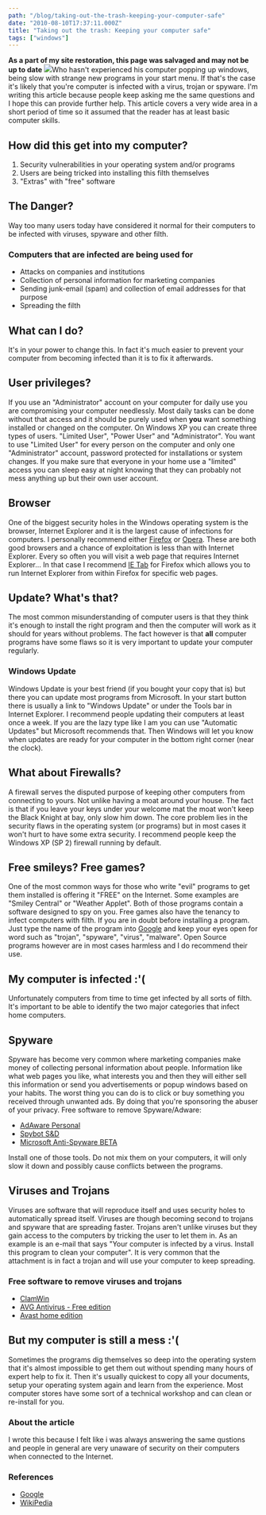 ```yaml
---
path: "/blog/taking-out-the-trash-keeping-your-computer-safe"
date: "2010-08-10T17:37:11.000Z"
title: "Taking out the trash: Keeping your computer safe"
tags: ["windows"]
---
```


**As a part of my site restoration, this page was salvaged and may not be up to date** ![](/sites/andrioid.net/files/comp_fun.gif)Who hasn't experienced his computer popping up windows, being slow with strange new programs in your start menu. If that's the case it's likely that you're computer is infected with a virus, trojan or spyware. I'm writing this article because people keep asking me the same questions and I hope this can provide further help. This article covers a very wide area in a short period of time so it assumed that the reader has at least basic computer skills. 

How did this get into my computer?
----------------------------------

1.  Security vulnerabilities in your operating system and/or programs
2.  Users are being tricked into installing this filth themselves
3.  "Extras" with "free" software

The Danger?
-----------

Way too many users today have considered it normal for their computers to be infected with viruses, spyware and other filth.

### Computers that are infected are being used for

*   Attacks on companies and institutions
*   Collection of personal information for marketing companies
*   Sending junk-email (spam) and collection of email addresses for that purpose
*   Spreading the filth

What can I do?
--------------

It's in your power to change this. In fact it's much easier to prevent your computer from becoming infected than it is to fix it afterwards.

User privileges?
----------------

If you use an "Administrator" account on your computer for daily use you are compromising your computer needlessly. Most daily tasks can be done without that access and it should be purely used when **you** want something installed or changed on the computer. On Windows XP you can create three types of users. "Limited User", "Power User" and "Administrator". You want to use "Limited User" for every person on the computer and only one "Administrator" account, password protected for installations or system changes. If you make sure that everyone in your home use a "limited" access you can sleep easy at night knowing that they can probably not mess anything up but their own user account.

Browser
-------

One of the biggest security holes in the Windows operating system is the browser, Internet Explorer and it is the largest cause of infections for computers. I personally recommend either [Firefox](http://www.getfirefox.com "Firefox") or [Opera](http://www.opera.com "Opera"). These are both good browsers and a chance of exploitation is less than with Internet Explorer. Every so often you will visit a web page that requires Internet Explorer... In that case I recommend [IE Tab](http://ietab.mozdev.org) for Firefox which allows you to run Internet Explorer from within Firefox for specific web pages.

Update? What's that?
--------------------

The most common misunderstanding of computer users is that they think it's enough to install the right program and then the computer will work as it should for years without problems. The fact however is that **all** computer programs have some flaws so it is very important to update your computer regularly.

### Windows Update

Windows Update is your best friend (if you bought your copy that is) but there you can update most programs from Microsoft. In your start button there is usually a link to "Windows Update" or under the Tools bar in Internet Explorer. I recommend people updating their computers at least once a week. If you are the lazy type like I am you can use "Automatic Updates" but Microsoft recommends that. Then Windows will let you know when updates are ready for your computer in the bottom right corner (near the clock).

What about Firewalls?
---------------------

A firewall serves the disputed purpose of keeping other computers from connecting to yours. Not unlike having a moat around your house. The fact is that if you leave your keys under your welcome mat the moat won't keep the Black Knight at bay, only slow him down. The core problem lies in the security flaws in the operating system (or programs) but in most cases it won't hurt to have some extra security. I recommend people keep the Windows XP (SP 2) firewall running by default.

Free smileys? Free games?
-------------------------

One of the most common ways for those who write "evil" programs to get them installed is offering it "FREE" on the Internet. Some examples are "Smiley Central" or "Weather Applet". Both of those programs contain a software designed to spy on you. Free games also have the tenancy to infect computers with filth. If you are in doubt before installing a program. Just type the name of the program into [Google](http://google.com) and keep your eyes open for word such as "trojan", "spyware", "virus", "malware". Open Source programs however are in most cases harmless and I do recommend their use.

My computer is infected :'(
---------------------------

Unfortunately computers from time to time get infected by all sorts of filth. It's important to be able to identify the two major categories that infect home computers.

Spyware
-------

Spyware has become very common where marketing companies make money of collecting personal information about people. Information like what web pages you like, what interests you and then they will either sell this information or send you advertisements or popup windows based on your habits. The worst thing you can do is to click or buy something you received through unwanted ads. By doing that you're sponsoring the abuser of your privacy. Free software to remove Spyware/Adware:

*   [AdAware Personal](http://www.lavasoftusa.com/software/adaware/)
*   [Spybot S&D](http://www.safer-networking.org/en/index.html)
*   [Microsoft Anti-Spyware BETA](http://www.microsoft.com/athome/security/spyware/default.mspx)

Install one of those tools. Do not mix them on your computers, it will only slow it down and possibly cause conflicts between the programs.

Viruses and Trojans
-------------------

Viruses are software that will reproduce itself and uses security holes to automatically spread itself. Viruses are though becoming second to trojans and spyware that are spreading faster. Trojans aren't unlike viruses but they gain access to the computers by tricking the user to let them in. As an example is an e-mail that says "Your computer is infected by a virus. Install this program to clean your computer". It is very common that the attachment is in fact a trojan and will use your computer to keep spreading.

### Free software to remove viruses and trojans

*   [ClamWin](http://www.clamwin.net)
*   [AVG Antivirus - Free edition](http://free.grisoft.com/)
*   [Avast home edition](http://www.avast.com/eng/download-avast-home.html)

But my computer is still a mess :'(
-----------------------------------

Sometimes the programs dig themselves so deep into the operating system that it's almost impossible to get them out without spending many hours of expert help to fix it. Then it's usually quickest to copy all your documents, setup your operating system again and learn from the experience. Most computer stores have some sort of a technical workshop and can clean or re-install for you.

### About the article

I wrote this because I felt like i was always answering the same qustions and people in general are very unaware of security on their computers when connected to the Internet.

### References

*   [Google](http://www.google.com)
*   [WikiPedia](http://en.wikipedia.org)